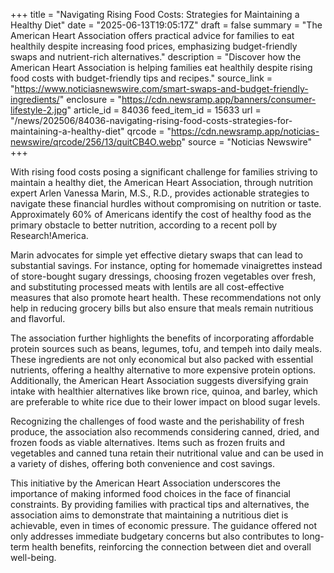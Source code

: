 +++
title = "Navigating Rising Food Costs: Strategies for Maintaining a Healthy Diet"
date = "2025-06-13T19:05:17Z"
draft = false
summary = "The American Heart Association offers practical advice for families to eat healthily despite increasing food prices, emphasizing budget-friendly swaps and nutrient-rich alternatives."
description = "Discover how the American Heart Association is helping families eat healthily despite rising food costs with budget-friendly tips and recipes."
source_link = "https://www.noticiasnewswire.com/smart-swaps-and-budget-friendly-ingredients/"
enclosure = "https://cdn.newsramp.app/banners/consumer-lifestyle-2.jpg"
article_id = 84036
feed_item_id = 15633
url = "/news/202506/84036-navigating-rising-food-costs-strategies-for-maintaining-a-healthy-diet"
qrcode = "https://cdn.newsramp.app/noticias-newswire/qrcode/256/13/quitCB4O.webp"
source = "Noticias Newswire"
+++

<p>With rising food costs posing a significant challenge for families striving to maintain a healthy diet, the American Heart Association, through nutrition expert Arlen Vanessa Marin, M.S., R.D., provides actionable strategies to navigate these financial hurdles without compromising on nutrition or taste. Approximately 60% of Americans identify the cost of healthy food as the primary obstacle to better nutrition, according to a recent poll by Research!America.</p><p>Marin advocates for simple yet effective dietary swaps that can lead to substantial savings. For instance, opting for homemade vinaigrettes instead of store-bought sugary dressings, choosing frozen vegetables over fresh, and substituting processed meats with lentils are all cost-effective measures that also promote heart health. These recommendations not only help in reducing grocery bills but also ensure that meals remain nutritious and flavorful.</p><p>The association further highlights the benefits of incorporating affordable protein sources such as beans, legumes, tofu, and tempeh into daily meals. These ingredients are not only economical but also packed with essential nutrients, offering a healthy alternative to more expensive protein options. Additionally, the American Heart Association suggests diversifying grain intake with healthier alternatives like brown rice, quinoa, and barley, which are preferable to white rice due to their lower impact on blood sugar levels.</p><p>Recognizing the challenges of food waste and the perishability of fresh produce, the association also recommends considering canned, dried, and frozen foods as viable alternatives. Items such as frozen fruits and vegetables and canned tuna retain their nutritional value and can be used in a variety of dishes, offering both convenience and cost savings.</p><p>This initiative by the American Heart Association underscores the importance of making informed food choices in the face of financial constraints. By providing families with practical tips and alternatives, the association aims to demonstrate that maintaining a nutritious diet is achievable, even in times of economic pressure. The guidance offered not only addresses immediate budgetary concerns but also contributes to long-term health benefits, reinforcing the connection between diet and overall well-being.</p>